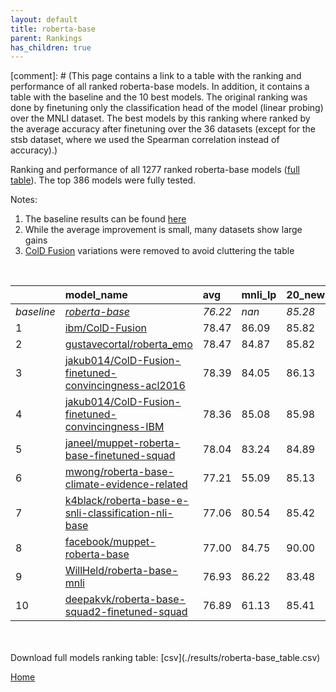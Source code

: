 ```yaml
---
layout: default
title: roberta-base
parent: Rankings
has_children: true
---
```

[comment]: # (This page contains a link to a table with the ranking and performance of all ranked roberta-base models. In addition, it contains a table with the baseline and the 10 best models. The original ranking was done by finetuning only the classification head of the model (linear probing) over the MNLI dataset.  The best models  by this ranking where ranked by the average accuracy after finetuning over the 36 datasets (except for the stsb dataset, where we used the Spearman correlation instead of accuracy).)

Ranking and performance of all 1277 ranked roberta-base models ([full table](./results/roberta-base_table.csv)).  The top 386 models were fully tested.

Notes:
1. The baseline results can be found [here](roberta-base_pretrain_scores_table)
1. While the average improvement is small, many datasets show large gains
1. [ColD Fusion](https://arxiv.org/abs/2212.01378) variations were removed to avoid cluttering the table
<br>


|            | model_name                                                                                                                                                                                                                                                                                                                                                                                                                                                                                                                                                                                                                                                                                                                                        | avg     | mnli_lp   | 20_newsgroup   | ag_news   | amazon_reviews_multi   | anli    | boolq   | cb      | cola    | copa    | dbpedia   | esnli   | financial_phrasebank   | imdb    | isear   | mnli    | mrpc    | multirc   | poem_sentiment   | qnli    | qqp     | rotten_tomatoes   | rte     | sst2    | sst_5bins   | stsb    | trec_coarse   | trec_fine   | tweet_ev_emoji   | tweet_ev_emotion   | tweet_ev_hate   | tweet_ev_irony   | tweet_ev_offensive   | tweet_ev_sentiment   | wic     | wnli    | wsc     | yahoo_answers   |
|:-----------|:--------------------------------------------------------------------------------------------------------------------------------------------------------------------------------------------------------------------------------------------------------------------------------------------------------------------------------------------------------------------------------------------------------------------------------------------------------------------------------------------------------------------------------------------------------------------------------------------------------------------------------------------------------------------------------------------------------------------------------------------------|:--------|:----------|:---------------|:----------|:-----------------------|:--------|:--------|:--------|:--------|:--------|:----------|:--------|:-----------------------|:--------|:--------|:--------|:--------|:----------|:-----------------|:--------|:--------|:------------------|:--------|:--------|:------------|:--------|:--------------|:------------|:-----------------|:-------------------|:----------------|:-----------------|:---------------------|:---------------------|:--------|:--------|:--------|:----------------|
| *baseline* | *[roberta-base](roberta-base_pretrain_scores_table)*                                                                                                                                                                                                                                                                                                                                                                                                                                                                                                                                                                                                                                                                                              | *76.22* | *nan*     | *85.28*        | *89.77*   | *66.58*                | *50.35* | *78.69* | *67.77* | *83.53* | *48.70* | *77.30*   | *90.99* | *85.11*                | *93.90* | *72.47* | *86.98* | *87.87* | *61.22*   | *83.94*          | *92.41* | *90.71* | *88.42*           | *72.40* | *94.12* | *56.68*     | *89.92* | *97.11*       | *87.76*     | *46.30*          | *81.82*            | *52.89*         | *71.56*          | *84.55*              | *71.03*              | *65.48* | *54.79* | *63.27* | *72.40*         |
| 1          | [ibm/ColD-Fusion](model_gain_chart?avg=2.25&mnli_lp=nan&20_newsgroup=0.54&ag_news=0.03&amazon_reviews_multi=-0.32&anli=1.59&boolq=2.68&cb=19.73&cola=-0.22&copa=23.30&dbpedia=1.34&esnli=0.15&financial_phrasebank=2.99&imdb=-0.04&isear=1.06&mnli=0.31&mrpc=-0.86&multirc=2.50&poem_sentiment=1.63&qnli=-0.00&qqp=0.40&rotten_tomatoes=3.41&rte=12.80&sst2=1.30&sst_5bins=-0.30&stsb=1.38&trec_coarse=-0.11&trec_fine=2.64&tweet_ev_emoji=0.00&tweet_ev_emotion=1.22&tweet_ev_hate=1.55&tweet_ev_irony=6.37&tweet_ev_offensive=1.38&tweet_ev_sentiment=-0.60&wic=3.17&wnli=-6.90&wsc=-2.69&yahoo_answers=-0.53&model_name=ibm%2FColD-Fusion&base_name=roberta-base)                                                                              | 78.47   | 86.09     | 85.82          | 89.80     | 66.26                  | 51.94   | 81.38   | 87.50   | 83.32   | 72.00   | 78.63     | 91.14   | 88.10                  | 93.86   | 73.53   | 87.30   | 87.01   | 63.72     | 85.58            | 92.40   | 91.11   | 91.84             | 85.20   | 95.41   | 56.38       | 91.30   | 97.00         | 90.40       | 46.31            | 83.04              | 54.44           | 77.93            | 85.93                | 70.43                | 68.65   | 47.89   | 60.58   | 71.87           |
| 2          | [gustavecortal/roberta_emo](model_gain_chart?avg=2.24&mnli_lp=nan&20_newsgroup=0.54&ag_news=0.46&amazon_reviews_multi=-0.50&anli=1.81&boolq=2.93&cb=21.52&cola=-0.12&copa=22.30&dbpedia=0.20&esnli=-0.30&financial_phrasebank=0.99&imdb=-0.12&isear=0.54&mnli=-0.16&mrpc=0.37&multirc=2.85&poem_sentiment=4.52&qnli=0.47&qqp=0.24&rotten_tomatoes=2.95&rte=10.99&sst2=1.64&sst_5bins=0.79&stsb=1.59&trec_coarse=0.09&trec_fine=3.44&tweet_ev_emoji=-0.31&tweet_ev_emotion=0.65&tweet_ev_hate=-0.40&tweet_ev_irony=4.08&tweet_ev_offensive=2.08&tweet_ev_sentiment=-0.16&wic=3.02&wnli=-8.31&wsc=0.19&yahoo_answers=-0.14&model_name=gustavecortal%2Froberta_emo&base_name=roberta-base)                                                           | 78.47   | 84.87     | 85.82          | 90.23     | 66.08                  | 52.16   | 81.62   | 89.29   | 83.41   | 71.00   | 77.50     | 90.70   | 86.10                  | 93.78   | 73.01   | 86.82   | 88.24   | 64.07     | 88.46            | 92.88   | 90.95   | 91.37             | 83.39   | 95.76   | 57.47       | 91.51   | 97.20         | 91.20       | 45.99            | 82.48              | 52.49           | 75.64            | 86.63                | 70.87                | 68.50   | 46.48   | 63.46   | 72.27           |
| 3          | [jakub014/ColD-Fusion-finetuned-convincingness-acl2016](model_gain_chart?avg=2.17&mnli_lp=nan&20_newsgroup=0.84&ag_news=-0.60&amazon_reviews_multi=0.10&anli=1.87&boolq=2.74&cb=17.95&cola=-0.70&copa=18.30&dbpedia=0.47&esnli=0.11&financial_phrasebank=0.49&imdb=-0.34&isear=-0.63&mnli=0.55&mrpc=-0.37&multirc=2.81&poem_sentiment=7.40&qnli=0.80&qqp=0.57&rotten_tomatoes=3.51&rte=13.88&sst2=1.30&sst_5bins=1.60&stsb=1.42&trec_coarse=0.09&trec_fine=1.04&tweet_ev_emoji=0.18&tweet_ev_emotion=1.64&tweet_ev_hate=2.06&tweet_ev_irony=2.42&tweet_ev_offensive=1.38&tweet_ev_sentiment=-0.15&wic=1.45&wnli=-5.49&wsc=-0.77&yahoo_answers=0.10&model_name=jakub014%2FColD-Fusion-finetuned-convincingness-acl2016&base_name=roberta-base)     | 78.39   | 84.05     | 86.13          | 89.17     | 66.68                  | 52.22   | 81.44   | 85.71   | 82.84   | 67.00   | 77.77     | 91.10   | 85.60                  | 93.56   | 71.84   | 87.53   | 87.50   | 64.03     | 91.35            | 93.21   | 91.28   | 91.93             | 86.28   | 95.41   | 58.28       | 91.34   | 97.20         | 88.80       | 46.49            | 83.46              | 54.95           | 73.98            | 85.93                | 70.88                | 66.93   | 49.30   | 62.50   | 72.50           |
| 4          | [jakub014/ColD-Fusion-finetuned-convincingness-IBM](model_gain_chart?avg=2.14&mnli_lp=nan&20_newsgroup=0.70&ag_news=-0.40&amazon_reviews_multi=0.68&anli=0.97&boolq=2.87&cb=21.52&cola=-0.70&copa=26.30&dbpedia=-0.30&esnli=0.26&financial_phrasebank=2.49&imdb=0.28&isear=-0.05&mnli=0.24&mrpc=1.35&multirc=2.95&poem_sentiment=4.52&qnli=-0.19&qqp=0.19&rotten_tomatoes=3.04&rte=12.80&sst2=1.41&sst_5bins=0.97&stsb=1.60&trec_coarse=0.29&trec_fine=-0.36&tweet_ev_emoji=-0.06&tweet_ev_emotion=1.01&tweet_ev_hate=1.11&tweet_ev_irony=3.95&tweet_ev_offensive=0.68&tweet_ev_sentiment=-1.18&wic=1.29&wnli=-6.90&wsc=-5.58&yahoo_answers=-0.80&model_name=jakub014%2FColD-Fusion-finetuned-convincingness-IBM&base_name=roberta-base)          | 78.36   | 85.08     | 85.98          | 89.37     | 67.26                  | 51.31   | 81.56   | 89.29   | 82.84   | 75.00   | 77.00     | 91.26   | 87.60                  | 94.18   | 72.43   | 87.23   | 89.22   | 64.17     | 88.46            | 92.22   | 90.90   | 91.46             | 85.20   | 95.53   | 57.65       | 91.52   | 97.40         | 87.40       | 46.24            | 82.83              | 54.01           | 75.51            | 85.23                | 69.85                | 66.77   | 47.89   | 57.69   | 71.60           |
| 5          | [janeel/muppet-roberta-base-finetuned-squad](model_gain_chart?avg=1.81&mnli_lp=nan&20_newsgroup=-0.39&ag_news=-0.10&amazon_reviews_multi=0.58&anli=3.25&boolq=3.69&cb=14.38&cola=-1.65&copa=13.30&dbpedia=0.47&esnli=0.34&financial_phrasebank=0.49&imdb=0.22&isear=0.48&mnli=-0.43&mrpc=1.59&multirc=3.04&poem_sentiment=3.56&qnli=0.29&qqp=0.29&rotten_tomatoes=2.29&rte=11.35&sst2=1.87&sst_5bins=1.47&stsb=1.38&trec_coarse=-0.11&trec_fine=2.84&tweet_ev_emoji=0.16&tweet_ev_emotion=0.37&tweet_ev_hate=1.48&tweet_ev_irony=8.54&tweet_ev_offensive=0.33&tweet_ev_sentiment=0.82&wic=4.74&wnli=-15.35&wsc=0.19&yahoo_answers=-0.47&model_name=janeel%2Fmuppet-roberta-base-finetuned-squad&base_name=roberta-base)                           | 78.04   | 83.24     | 84.89          | 89.67     | 67.16                  | 53.59   | 82.39   | 82.14   | 81.88   | 62.00   | 77.77     | 91.34   | 85.60                  | 94.12   | 72.95   | 86.55   | 89.46   | 64.25     | 87.50            | 92.70   | 91.00   | 90.71             | 83.75   | 95.99   | 58.14       | 91.29   | 97.00         | 90.60       | 46.46            | 82.20              | 54.38           | 80.10            | 84.88                | 71.85                | 70.22   | 39.44   | 63.46   | 71.93           |
| 6          | [mwong/roberta-base-climate-evidence-related](model_gain_chart?avg=0.98&mnli_lp=nan&20_newsgroup=-0.15&ag_news=0.16&amazon_reviews_multi=-0.04&anli=-0.13&boolq=-6.29&cb=9.93&cola=-0.31&copa=35.90&dbpedia=0.41&esnli=-1.35&financial_phrasebank=-0.51&imdb=0.09&isear=0.67&mnli=0.14&mrpc=2.09&multirc=25.91&poem_sentiment=-0.29&qnli=-0.11&qqp=-0.78&rotten_tomatoes=0.51&rte=-0.20&sst2=0.95&sst_5bins=-1.97&stsb=-16.78&trec_coarse=-0.31&trec_fine=-0.36&tweet_ev_emoji=0.27&tweet_ev_emotion=-0.40&tweet_ev_hate=-1.24&tweet_ev_irony=-0.13&tweet_ev_offensive=0.56&tweet_ev_sentiment=-0.69&wic=-10.55&wnli=0.14&wsc=0.19&yahoo_answers=-0.00&model_name=mwong%2Froberta-base-climate-evidence-related&base_name=roberta-base)           | 77.21   | 55.09     | 85.13          | 89.93     | 66.54                  | 50.22   | 72.40   | 77.70   | 83.22   | 84.60   | 77.70     | 89.65   | 84.60                  | 93.99   | 73.14   | 87.12   | 89.96   | 87.12     | 83.65            | 92.29   | 89.93   | 88.93             | 72.20   | 95.07   | 54.71       | 73.14   | 96.80         | 87.40       | 46.57            | 81.42              | 51.65           | 71.43            | 85.12                | 70.34                | 54.93   | 54.93   | 63.46   | 72.40           |
| 7          | [k4black/roberta-base-e-snli-classification-nli-base](model_gain_chart?avg=0.83&mnli_lp=nan&20_newsgroup=0.14&ag_news=-0.47&amazon_reviews_multi=-0.04&anli=1.31&boolq=1.18&cb=10.80&cola=-0.22&copa=10.30&dbpedia=0.00&esnli=-0.30&financial_phrasebank=1.09&imdb=0.06&isear=0.74&mnli=-0.18&mrpc=-2.08&multirc=0.87&poem_sentiment=-2.21&qnli=-0.06&qqp=0.33&rotten_tomatoes=-0.34&rte=7.74&sst2=0.26&sst_5bins=-0.21&stsb=1.05&trec_coarse=0.69&trec_fine=-0.16&tweet_ev_emoji=0.10&tweet_ev_emotion=-0.40&tweet_ev_hate=-0.07&tweet_ev_irony=-2.68&tweet_ev_offensive=-0.95&tweet_ev_sentiment=-1.67&wic=4.27&wnli=1.55&wsc=0.19&yahoo_answers=-0.64&model_name=k4black%2Froberta-base-e-snli-classification-nli-base&base_name=roberta-base) | 77.06   | 80.54     | 85.42          | 89.30     | 66.54                  | 51.66   | 79.88   | 78.57   | 83.32   | 59.00   | 77.30     | 90.70   | 86.20                  | 93.96   | 73.21   | 86.80   | 85.78   | 62.09     | 81.73            | 92.35   | 91.04   | 88.09             | 80.14   | 94.38   | 56.47       | 90.97   | 97.80         | 87.60       | 46.40            | 81.42              | 52.83           | 68.88            | 83.60                | 69.36                | 69.75   | 56.34   | 63.46   | 71.77           |
| 8          | [facebook/muppet-roberta-base](model_gain_chart?avg=0.78&mnli_lp=nan&20_newsgroup=4.72&ag_news=-0.00&amazon_reviews_multi=19.92&anli=2.25&boolq=3.48&cb=12.59&cola=-2.33&copa=16.30&dbpedia=7.87&esnli=-38.40&financial_phrasebank=-39.01&imdb=-2.16&isear=0.54&mnli=6.06&mrpc=1.10&multirc=2.93&poem_sentiment=10.19&qnli=-7.93&qqp=0.54&rotten_tomatoes=-30.32&rte=-32.96&sst2=-27.06&sst_5bins=38.16&stsb=1.66&trec_coarse=-11.53&trec_fine=9.04&tweet_ev_emoji=36.45&tweet_ev_emotion=-30.71&tweet_ev_hate=23.13&tweet_ev_irony=13.20&tweet_ev_offensive=-12.98&tweet_ev_sentiment=16.04&wic=1.14&wnli=36.31&wsc=0.19&yahoo_answers=-0.50&model_name=facebook%2Fmuppet-roberta-base&base_name=roberta-base)                                   | 77.00   | 84.75     | 90.00          | 89.77     | 86.50                  | 52.59   | 82.17   | 80.36   | 81.21   | 65.00   | 85.17     | 52.59   | 46.10                  | 91.74   | 73.01   | 93.04   | 88.97   | 64.15     | 94.14            | 84.48   | 91.25   | 58.10             | 39.44   | 67.06   | 94.84       | 91.58   | 85.58         | 96.80       | 82.76            | 51.11              | 76.02           | 84.77            | 71.57                | 87.07                | 66.61   | 91.10   | 63.46   | 71.90           |
| 9          | [WillHeld/roberta-base-mnli](model_gain_chart?avg=0.70&mnli_lp=nan&20_newsgroup=-1.80&ag_news=0.30&amazon_reviews_multi=17.92&anli=0.40&boolq=1.49&cb=14.38&cola=-2.90&copa=23.30&dbpedia=0.14&esnli=-40.24&financial_phrasebank=-39.46&imdb=-0.92&isear=-2.13&mnli=4.78&mrpc=0.61&multirc=1.59&poem_sentiment=-2.21&qnli=-9.74&qqp=0.49&rotten_tomatoes=-2.21&rte=-14.65&sst2=-28.28&sst_5bins=37.47&stsb=-0.10&trec_coarse=-1.11&trec_fine=-2.76&tweet_ev_emoji=32.30&tweet_ev_emotion=-29.67&tweet_ev_hate=17.26&tweet_ev_irony=12.04&tweet_ev_offensive=-14.32&tweet_ev_sentiment=15.95&wic=1.29&wnli=35.07&wsc=2.12&yahoo_answers=-1.14&model_name=WillHeld%2Froberta-base-mnli&base_name=roberta-base)                                      | 76.93   | 86.22     | 83.48          | 90.07     | 84.50                  | 50.75   | 80.18   | 82.14   | 80.63   | 72.00   | 77.43     | 50.75   | 45.65                  | 92.98   | 70.34   | 91.76   | 88.48   | 62.81     | 81.73            | 82.67   | 91.20   | 86.21             | 57.75   | 65.84   | 94.15       | 89.82   | 96.00         | 85.00       | 78.61            | 52.15              | 70.15           | 83.60            | 70.23                | 86.98                | 66.77   | 89.86   | 65.38   | 71.27           |
| 10         | [deepakvk/roberta-base-squad2-finetuned-squad](model_gain_chart?avg=0.67&mnli_lp=nan&20_newsgroup=0.13&ag_news=-0.40&amazon_reviews_multi=0.04&anli=1.87&boolq=0.42&cb=1.88&cola=-0.79&copa=6.30&dbpedia=0.31&esnli=-0.35&financial_phrasebank=3.69&imdb=-0.47&isear=-0.63&mnli=-0.49&mrpc=0.37&multirc=2.29&poem_sentiment=1.63&qnli=0.43&qqp=-0.02&rotten_tomatoes=-0.90&rte=4.86&sst2=-1.00&sst_5bins=-0.07&stsb=0.18&trec_coarse=0.69&trec_fine=1.24&tweet_ev_emoji=-0.70&tweet_ev_emotion=-0.68&tweet_ev_hate=0.61&tweet_ev_irony=-0.01&tweet_ev_offensive=-0.72&tweet_ev_sentiment=-1.02&wic=4.11&wnli=1.55&wsc=0.19&yahoo_answers=-0.40&model_name=deepakvk%2Froberta-base-squad2-finetuned-squad&base_name=roberta-base)                  | 76.89   | 61.13     | 85.41          | 89.37     | 66.62                  | 52.22   | 79.11   | 69.64   | 82.74   | 55.00   | 77.60     | 90.65   | 88.80                  | 93.43   | 71.84   | 86.49   | 88.24   | 63.51     | 85.58            | 92.84   | 90.69   | 87.52             | 77.26   | 93.12   | 56.61       | 90.09   | 97.80         | 89.00       | 45.60            | 81.14              | 53.50           | 71.56            | 83.84                | 70.01                | 69.59   | 56.34   | 63.46   | 72.00           |


<br>
<br>
Download full models ranking table: [csv](./results/roberta-base_table.csv)

[Home](.)